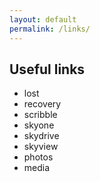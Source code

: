 ```yaml
---
layout: default
permalink: /links/
---
```


## Useful links


- lost
- recovery
- scribble
- skyone
- skydrive
- skyview
- photos
- media
